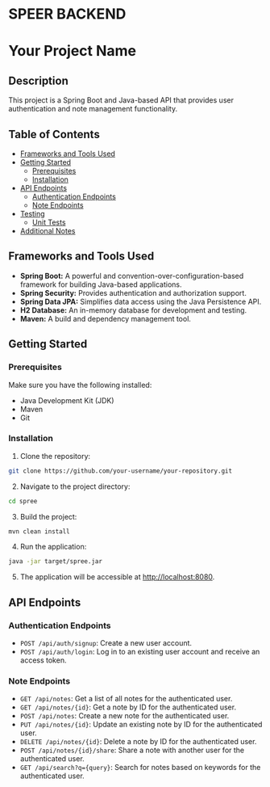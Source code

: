# SPEER BACKEND

# Your Project Name

## Description

This project is a Spring Boot and Java-based API that provides user authentication and note management functionality.

## Table of Contents

- [Frameworks and Tools Used](#frameworks-and-tools-used)
- [Getting Started](#getting-started)
  - [Prerequisites](#prerequisites)
  - [Installation](#installation)
- [API Endpoints](#api-endpoints)
  - [Authentication Endpoints](#authentication-endpoints)
  - [Note Endpoints](#note-endpoints)
- [Testing](#testing)
  - [Unit Tests](#unit-tests)
- [Additional Notes](#additional-notes)

## Frameworks and Tools Used

- **Spring Boot:** A powerful and convention-over-configuration-based framework for building Java-based applications.
- **Spring Security:** Provides authentication and authorization support.
- **Spring Data JPA:** Simplifies data access using the Java Persistence API.
- **H2 Database:** An in-memory database for development and testing.
- **Maven:** A build and dependency management tool.

## Getting Started

### Prerequisites

Make sure you have the following installed:

- Java Development Kit (JDK)
- Maven
- Git

### Installation

1. Clone the repository:

  ```bash
  git clone https://github.com/your-username/your-repository.git
  ```
2. Navigate to the project directory:

  ```bash
  cd spree
  ```
3. Build the project:

  ```bash
  mvn clean install
  ```
4. Run the application:
  ```bash
  java -jar target/spree.jar
  ```

5. The application will be accessible at [http://localhost:8080](http://localhost:8080).

## API Endpoints

### Authentication Endpoints

- `POST /api/auth/signup`: Create a new user account.
- `POST /api/auth/login`: Log in to an existing user account and receive an access token.

### Note Endpoints

- `GET /api/notes`: Get a list of all notes for the authenticated user.
- `GET /api/notes/{id}`: Get a note by ID for the authenticated user.
- `POST /api/notes`: Create a new note for the authenticated user.
- `PUT /api/notes/{id}`: Update an existing note by ID for the authenticated user.
- `DELETE /api/notes/{id}`: Delete a note by ID for the authenticated user.
- `POST /api/notes/{id}/share`: Share a note with another user for the authenticated user.
- `GET /api/search?q={query}`: Search for notes based on keywords for the authenticated user.



